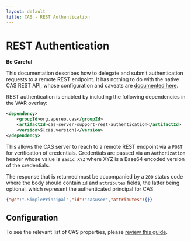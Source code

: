 ```yaml
---
layout: default
title: CAS - REST Authentication
---
```


# REST Authentication

<div class="alert alert-warning"><strong>Be Careful</strong><p>This documentation describes
how to delegate and submit authentication requests to a remote REST endpoint. It has nothing
to do with the native CAS REST API, whose configuration and caveats are 
<a href="../protocol/REST-Protocol.html">documented here</a>.</p></div>

REST authentication is enabled by including the following dependencies in the WAR overlay:

```xml
<dependency>
    <groupId>org.apereo.cas</groupId>
    <artifactId>cas-server-support-rest-authentication</artifactId>
    <version>${cas.version}</version>
</dependency>
```

This allows the CAS server to reach to a remote REST endpoint via a `POST` for verification of credentials.
Credentials are passed via an `Authorization` header whose value is `Basic XYZ` where XYZ is a
Base64 encoded version of the credentials. 

The response that is returned must be accompanied by a `200`
status code where the body should contain `id` and `attributes` fields, the latter being optional,
which represent the authenticated principal for CAS:

```json
{"@c":".SimplePrincipal","id":"casuser","attributes":{}}
```

## Configuration

To see the relevant list of CAS properties, please [review this guide](Configuration-Properties.html).
